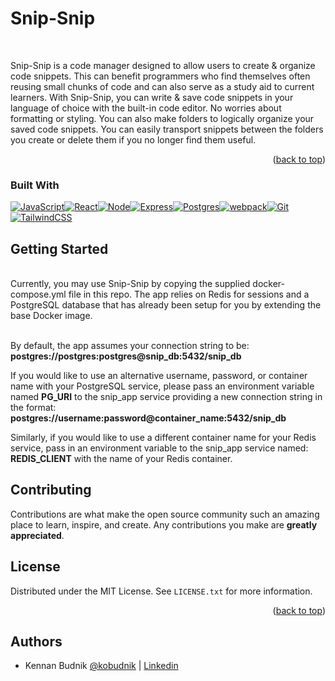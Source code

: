 # Snip-Snip

<!-- ABOUT -->
<br />

Snip-Snip is a code manager designed to allow users to create & organize code snippets. This can benefit programmers who find themselves often reusing small chunks of code and can also serve as a study aid to current learners. With Snip-Snip, you can write & save code snippets in your language of choice with the built-in code editor. No worries about formatting or styling. You can also make folders to logically organize your saved code snippets. You can easily transport snippets between the folders you create or delete them if you no longer find them useful.

<p align="right">(<a href="#readme-top">back to top</a>)</p>

### Built With

[![JavaScript][JavaScript]][JavaScript-url][![React][React.js]][React-url][![Node][Node.js]][Node-url][![Express][Express]][Express-url][![Postgres][Postgres]][Postgres-url][![webpack][webpack]][webpack-url][![Git][Git]][Git-url][![TailwindCSS][Tailwind]][Tailwind-url]

## Getting Started

<br />
Currently, you may use Snip-Snip by copying the supplied docker-compose.yml file in this repo. The app relies on Redis for sessions and a PostgreSQL database that has already been setup for you by extending the base Docker image.

<br />By default, the app assumes your connection string to be: <br /> **postgres://postgres:postgres@snip_db:5432/snip_db**

If you would like to use an alternative username, password, or container name with your PostgreSQL service, please pass an environment variable named **PG_URI** to the snip_app service providing a new connection string in the format:
**postgres://username:password@container_name:5432/snip_db**

Similarly, if you would like to use a different container name for your Redis service, pass in an environment variable to the snip_app service named: **REDIS_CLIENT** with the name of your Redis container.

<!-- CONTRIBUTING -->

## Contributing

Contributions are what make the open source community such an amazing place to learn, inspire, and create. Any contributions you make are **greatly appreciated**.

<!-- LICENSE -->

## License

Distributed under the MIT License. See `LICENSE.txt` for more information.

<p align="right">(<a href="#readme-top">back to top</a>)</p>

## Authors

- Kennan Budnik [@kobudnik](https://github.com/kobudnik) | [Linkedin](https://www.linkedin.com/in/kobudnik/)

[React.js]: https://img.shields.io/badge/react-%2320232a.svg?style=for-the-badge&logo=react&logoColor=%2361DAFB
[React-url]: https://reactjs.org/
[JavaScript]: https://img.shields.io/badge/javascript-%23323330.svg?style=for-the-badge&logo=javascript&logoColor=%23F7DF1E
[JavaScript-url]: https://www.javascript.com/
[Node.js]: https://img.shields.io/badge/node.js-6DA55F?style=for-the-badge&logo=node.js&logoColor=white
[Node-url]: https://nodejs.org/en/
[Express]: https://img.shields.io/badge/express.js-%23404d59.svg?style=for-the-badge&logo=express&logoColor=%2361DAFB
[Express-url]: https://expressjs.com/
[Redux]: https://img.shields.io/badge/redux-%23593d88.svg?style=for-the-badge&logo=redux&logoColor=white
[Redux-url]: https://redux.js.org/
[Postgres]: https://img.shields.io/badge/postgres-%23316192.svg?style=for-the-badge&logo=postgresql&logoColor=white

[Postgres-url]: https://img.shields.io/badge/postgres-%23316192.svg?style=for-the-badge&logo=postgresql&logoColor=white](https://www.postgresql.org/)
[Git]: https://img.shields.io/badge/git-%23F05033.svg?style=for-the-badge&logo=git&logoColor=white
[Git-url]: https://git-scm.com/
[Tailwind]: https://img.shields.io/badge/TailwindCSS-DD0031?style=for-the-badge&logo=tailwindcss&logoColor=white
[Tailwind-url]: https://tailwindcss.com/
[webpack]: https://img.shields.io/badge/Webpack-0769AD?style=for-the-badge&logo=webpack&logoColor=white
[webpack-url]: https://webpack.js.org/guides/getting-started/

